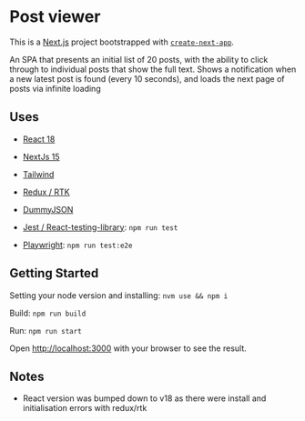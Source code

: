 # Post viewer

This is a [Next.js](https://nextjs.org) project bootstrapped with [`create-next-app`](https://nextjs.org/docs/app/api-reference/cli/create-next-app).

An SPA that presents an initial list of 20 posts, with the ability to click through to individual posts that show the full text.
Shows a notification when a new latest post is found (every 10 seconds), and loads the next page of posts via infinite loading

## Uses

- [React 18](https://react.dev/)
- [NextJs 15](https://nextjs.org/)
- [Tailwind](https://tailwindcss.com/)
- [Redux / RTK](https://redux-toolkit.js.org/)
- [DummyJSON](https://dummyjson.com/)

- [Jest / React-testing-library](https://testing-library.com/docs/react-testing-library/intro/): `npm run test`
- [Playwright](https://playwright.dev): `npm run test:e2e`

## Getting Started

Setting your node version and installing:
`nvm use && npm i`

Build:
`npm run build`

Run:
`npm run start`

Open [http://localhost:3000](http://localhost:3000) with your browser to see the result.

## Notes

- React version was bumped down to v18 as there were install and initialisation errors with redux/rtk
